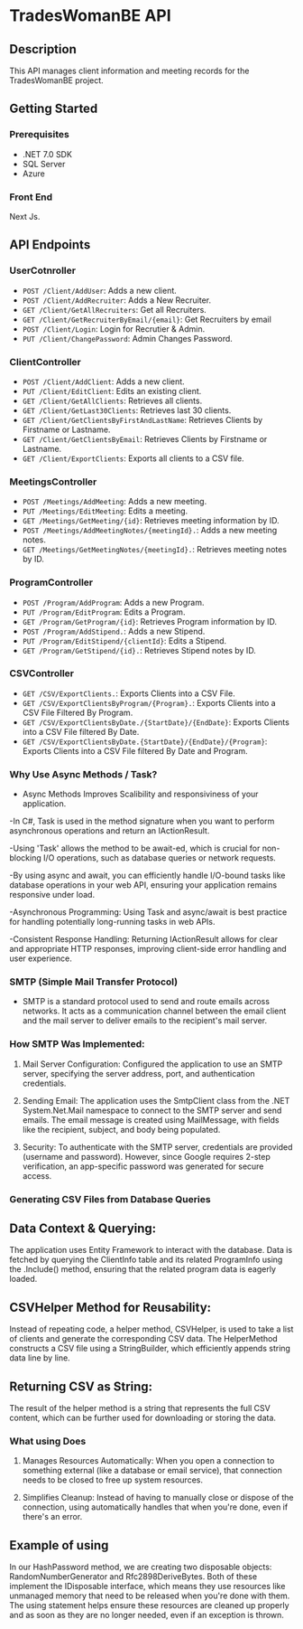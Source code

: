 # TradesWomanBE API

## Description
This API manages client information and meeting records for the TradesWomanBE project.

## Getting Started

### Prerequisites
- .NET 7.0 SDK
- SQL Server
- Azure

### Front End
Next Js.

## API Endpoints

### UserCotnroller
- `POST /Client/AddUser`: Adds a new client.
- `POST /Client/AddRecruiter`: Adds a New Recruiter.
- `GET /Client/GetAllRecruiters`: Get all Recruiters.
- `GET /Client/GetRecruiterByEmail/{email}`: Get Recruiters by email
- `POST /Client/Login`: Login for Recrutier & Admin.
- `PUT /Client/ChangePassword`: Admin Changes Password.

### ClientController
- `POST /Client/AddClient`: Adds a new client.
- `PUT /Client/EditClient`: Edits an existing client.
- `GET /Client/GetAllClients`: Retrieves all clients.
- `GET /Client/GetLast30Clients`: Retrieves last 30 clients.
- `GET /Client/GetClientsByFirstAndLastName`: Retrieves Clients by Firstname or Lastname.
- `GET /Client/GetClientsByEmail`: Retrieves Clients by Firstname or Lastname.
- `GET /Client/ExportClients`: Exports all clients to a CSV file.

### MeetingsController
- `POST /Meetings/AddMeeting`: Adds a new meeting.
- `PUT /Meetings/EditMeeting`: Edits a meeting.
- `GET /Meetings/GetMeeting/{id}`: Retrieves meeting information by ID.
- `POST /Meetings/AddMeetingNotes/{meetingId}.`: Adds a new meeting notes.
- `GET /Meetings/GetMeetingNotes/{meetingId}.`: Retrieves meeting notes by ID.

### ProgramController
- `POST /Program/AddProgram`: Adds a new Program.
- `PUT /Program/EditProgram`: Edits a Program.
- `GET /Program/GetProgram/{id}`: Retrieves Program information by ID.
- `POST /Program/AddStipend.`: Adds a new Stipend.
- `PUT /Program/EditStipend/{clientId}`: Edits a Stipend.
- `GET /Program/GetStipend/{id}.`: Retrieves Stipend notes by ID.

### CSVController
- `GET /CSV/ExportClients.`: Exports Clients into a CSV File.
- `GET /CSV/ExportClientsByProgram/{Program}.`: Exports Clients into a CSV File Filtered By Program.
- `GET /CSV/ExportClientsByDate./{StartDate}/{EndDate}`: Exports Clients into a CSV File filtered By Date.
- `GET /CSV/ExportClientsByDate.{StartDate}/{EndDate}/{Program}`: Exports Clients into a CSV File filtered By Date and Program.



### Why Use Async Methods / Task<IActionResult>?

- Async Methods Improves Scalibility and responsiviness of your application.

-In C#, Task<IActionResult> is used in the method signature when you want to perform asynchronous operations and return an IActionResult.

-Using 'Task' allows the method to be await-ed, which is crucial for non-blocking I/O operations, such as database queries or network requests.

-By using async and await, you can efficiently handle I/O-bound tasks like database operations in your web API, ensuring your application remains responsive under load.

-Asynchronous Programming: Using Task<IActionResult> and async/await is best practice for handling potentially long-running tasks in web APIs.

-Consistent Response Handling: Returning IActionResult allows for clear and appropriate HTTP responses, improving client-side error handling and user experience.

### SMTP (Simple Mail Transfer Protocol)

- SMTP is a standard protocol used to send and route emails across networks. It acts as a communication channel between the email client and the mail server to deliver emails to the recipient's mail server.

### How SMTP Was Implemented:

1. Mail Server Configuration: Configured the application to use an SMTP server, specifying the server address, port, and authentication credentials.

2. Sending Email: The application uses the SmtpClient class from the .NET System.Net.Mail namespace to connect to the SMTP server and send emails. The email message is created using MailMessage, with fields like the recipient, subject, and body being populated.

3. Security: To authenticate with the SMTP server, credentials are provided (username and password). However, since Google requires 2-step verification, an app-specific password was generated for secure access.

### Generating CSV Files from Database Queries

## Data Context & Querying:
The application uses Entity Framework to interact with the database. Data is fetched by querying the ClientInfo table and its related ProgramInfo using the .Include() method, ensuring that the related program data is eagerly loaded.

## CSVHelper Method for Reusability:
Instead of repeating code, a helper method, CSVHelper, is used to take a list of clients and generate the corresponding CSV data.
The HelperMethod constructs a CSV file using a StringBuilder, which efficiently appends string data line by line.

## Returning CSV as String:
The result of the helper method is a string that represents the full CSV content, which can be further used for downloading or storing the data.

### What using Does

1. Manages Resources Automatically: When you open a connection to something external (like a database or email service), that connection needs to be closed to free up system resources.

2. Simplifies Cleanup: Instead of having to manually close or dispose of the connection, using automatically handles that when you're done, even if there's an error.

## Example of using
In our HashPassword method, we are creating two disposable objects: RandomNumberGenerator and Rfc2898DeriveBytes. Both of these implement the IDisposable interface, which means they use resources like unmanaged memory that need to be released when you're done with them. The using statement helps ensure these resources are cleaned up properly and as soon as they are no longer needed, even if an exception is thrown.
